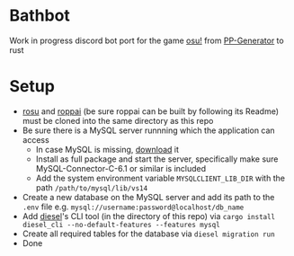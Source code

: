 # Bathbot
Work in progress discord bot port for the game [osu!](https://osu.ppy.sh/home) from [PP-Generator](https://github.com/MaxOhn/PP-Generator) to rust

# Setup
- [rosu](https://github.com/MaxOhn/rosu) and [roppai](https://github.com/MaxOhn/roppai) (be sure roppai can be built by following its Readme) must be cloned into the same directory as this repo
- Be sure there is a MySQL server runnning which the application can access
  - In case MySQL is missing, [download](https://dev.mysql.com/downloads/installer/) it
  - Install as full package and start the server, specifically make sure MySQL-Connector-C-6.1 or similar is included
  - Add the system environment variable `MYSQLCLIENT_LIB_DIR` with the path `/path/to/mysql/lib/vs14`
- Create a new database on the MySQL server and add its path to the `.env` file e.g. `mysql://username:password@localhost/db_name`
- Add [diesel](https://diesel.rs/)'s CLI tool (in the directory of this repo) via `cargo install diesel_cli --no-default-features --features mysql`
- Create all required tables for the database via `diesel migration run`
- Done
